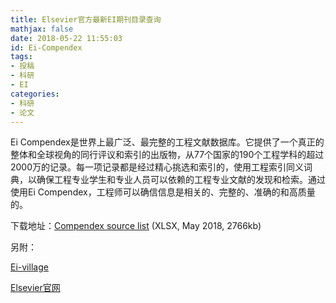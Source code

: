 ```yaml
---
title: Elsevier官方最新EI期刊目录查询
mathjax: false
date: 2018-05-22 11:55:03
id: Ei-Compendex
tags:
- 投稿
- 科研
- EI
categories:
- 科研
- 论文
---
```


Ei Compendex是世界上最广泛、最完整的工程文献数据库。它提供了一个真正的整体和全球视角的同行评议和索引的出版物，从77个国家的190个工程学科的超过2000万的记录。每一项记录都是经过精心挑选和索引的，使用工程索引同义词典，以确保工程专业学生和专业人员可以依赖的工程专业文献的发现和检索。通过使用Ei Compendex，工程师可以确信信息是相关的、完整的、准确的和高质量的。 

<!---more--->

下载地址：[Compendex source list](https://www.elsevier.com/__data/assets/excel_doc/0007/56392/CPXSourceList_05012018.xlsx) (XLSX, May 2018, 2766kb) 



另附：

[Ei-village](https://www.elsevier.com/solutions/engineering-village)

[Elsevier官网](https://www.elsevier.com)

